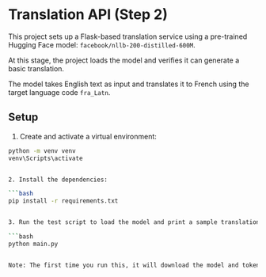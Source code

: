 # Translation API (Step 2)

This project sets up a Flask-based translation service using a pre-trained Hugging Face model: `facebook/nllb-200-distilled-600M`.

At this stage, the project loads the model and verifies it can generate a basic translation. 

The model takes English text as input and translates it to French using the target language code `fra_Latn`.


## Setup

1. Create and activate a virtual environment:

```bash
python -m venv venv
venv\Scripts\activate


2. Install the dependencies:

```bash
pip install -r requirements.txt


3. Run the test script to load the model and print a sample translation:

```bash
python main.py


Note: The first time you run this, it will download the model and tokenizer from Hugging Face. This may take a few minutes.

